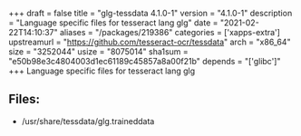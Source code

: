 +++
draft = false
title = "glg-tessdata 4.1.0-1"
version = "4.1.0-1"
description = "Language specific files for tesseract lang glg"
date = "2021-02-22T14:10:37"
aliases = "/packages/219386"
categories = ['xapps-extra']
upstreamurl = "https://github.com/tesseract-ocr/tessdata"
arch = "x86_64"
size = "3252044"
usize = "8075014"
sha1sum = "e50b98e3c4804003d1ec61189c45857a8a00f21b"
depends = "['glibc']"
+++
Language specific files for tesseract lang glg

## Files: 
* /usr/share/tessdata/glg.traineddata

